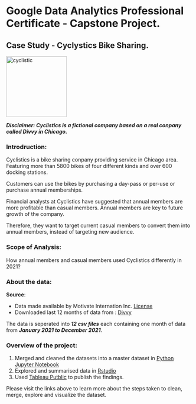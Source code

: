 # Google Data Analytics Professional Certificate - Capstone Project.

## **Case Study - Cyclystics Bike Sharing**.


<img width="164" alt="cyclistic" src="https://user-images.githubusercontent.com/34380470/169942268-b56a7348-6398-41e5-bed8-bda9cbb2ad8e.png">



***Disclaimer: Cyclistics is a fictional company based on a real conpany called Divvy in Chicago.***

### **Introdruction**:
    
Cyclistics is a bike sharing conpany providing service in Chicago area. Featuring more than 5800 bikes of four different kinds and over 600 docking stations.

Customers can use the bikes by purchasing a day-pass or per-use or purchase annual memberships.

Financial analysts at Cyclistics have suggested that annual members are more profitable than casual members. Annual members are key to future growth of the company.

Therefore, they want to target current casual members to convert them into annual members, instead of targeting new audience.
 
### **Scope of Analysis**:

How annual members and casual members used Cyclistics differently in 2021?

### **About the data**:
**Source**:
- Data made available by Motivate Internation Inc. [License](https://www.divvybikes.com/data-license-agreement)  
- Downloaded last 12 months of data from : [Divvy](https://divvy-tripdata.s3.amazonaws.com/index.html)

The data is seperated into ***12 csv files*** each containing one month of data from ***January 2021 to December 2021***.

### **Overview of the project**:
1. Merged and cleaned the datasets into a master dataset in [Python Jupyter Notebook](https://github.com/KarthikBhaktha/Case_Study_Bike_Sharing/blob/main/python_script/merge_csv_and_pickle.ipynb)  
2. Explored and summarised data in [Rstudio](https://github.com/KarthikBhaktha/Case_Study_Bike_Sharing/tree/main/R_scripts)  
3. Used [Tableau Putblic](https://public.tableau.com/app/profile/karthik.bhaktha/viz/CaseStudyCyclisticBike-Share/4_comparisonbyyear?publish=yes) to publish the findings.

Please visit the links above to learn more about the steps taken to clean, merge, explore and visualize the dataset.
